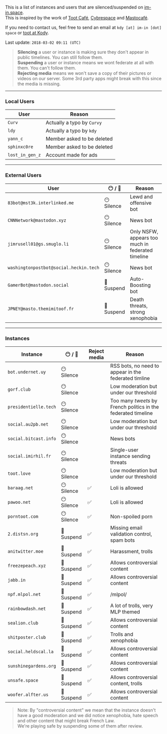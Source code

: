 This is a list of instances and users that are silenced/suspended on [im-in.space](https://im-in.space/).  
This is inspired by the work of [Toot Café](https://github.com/tootcafe/blocked-on-mastodon), [Cybrespace](https://cybre.space/users/chr/updates/2616) and [Mastocafé](https://social.wxcafe.net/users/wxcafe/updates/2651).

If you need to contact us, feel free to send an email at `kdy [at] im-in [dot] space` or [toot at Kody](https://im-in.space/@kdy).

Last update: `2018-03-02 09:11 (UTC)`

> **Silencing** a user or instance is making sure they don't appear in public timelines. You can still follow them.  
> **Suspending** a user or instance means we wont federate at all with them. You can't follow them.  
> **Rejecting media** means we won't save a copy of their pictures or videos on our server. Some 3rd party apps might break with this since the media is missing.

---

### Local Users

| User | Reason |
|------|--------|
| `Curv` | Actually a typo by `Curvy` |
| `ldy` | Actually a typo by `kdy` |
| `yann_c` | Member asked to be deleted |
| `sphinxc0re` | Member asked to be deleted |
| `lost_in_gen_z` | Account made for ads |

---

### External Users

| User | 😶 / 🚫 | Reason |
|------|------------------------------|--------|
| `83bot@mst3k.interlinked.me` | 😶 Silence | Lewd and offensive bot |
| `CNNNetwork@mastodon.xyz` | 😶 Silence | News bot |
| `jimrusell01@gs.smuglo.li` | 😶 Silence | Only NSFW, appears too much in federated timeline |
| `washingtonpostbot@social.heckin.tech` | 😶 Silence | News bot |
| `GamerBot@mastodon.social` | 🚫 Suspend | Auto-Boosting bot |
| `JPNEY@masto.themimitoof.fr` | 🚫 Suspend | Death threats, strong xenophobia |

---

### Instances

| Instance | 😶 / 🚫 | Reject media | Reason |
|----------|--------|--------------|--------|
| `bot.undernet.uy` | 😶 Silence |  | RSS bots, no need to appear in the federated timline |
| `gorf.club` | 😶 Silence |  | Low moderation but under our threshold |
| `presidentielle.tech` | 😶 Silence |  | Too many _tweets_ by French politics in the federated timeline |
| `social.au2pb.net` | 😶 Silence |  | Low moderation but under our threshold |
| `social.bitcast.info` | 😶 Silence |  | News bots |
| `social.imirhil.fr` | 😶 Silence |  | Single-user instance sending threats |
| `toot.love` | 😶 Silence |  | Low moderation but under our threshold |
| `baraag.net` | 😶 Silence | ✅ | Loli is allowed |
| `pawoo.net` | 😶 Silence | ✅ | Loli is allowed |
| `porntoot.com` | 😶 Silence | ✅ | Non-spoiled porn |
| `2.distsn.org` | 🚫 Suspend | ✅ | Missing email validation control, spam bots |
| `anitwitter.moe` | 🚫 Suspend | ✅ | Harassment, trolls |
| `freezepeach.xyz` | 🚫 Suspend | ✅ | Allows controversial content |
| `jabb.in` | 🚫 Suspend | ✅ | Allows controversial content |
| `npf.mlpol.net` | 🚫 Suspend | ✅ | /mlpol/ |
| `rainbowdash.net` | 🚫 Suspend | ✅ | A lot of trolls, very MLP themed |
| `sealion.club` | 🚫 Suspend | ✅ | Allows controversial content |
| `shitposter.club` | 🚫 Suspend | ✅ | Trolls and xenophobia |
| `social.heldscal.la` | 🚫 Suspend | ✅ | Allows controversial content |
| `sunshinegardens.org` | 🚫 Suspend | ✅ | Allows controversial content |
| `unsafe.space` | 🚫 Suspend | ✅ | Allows controversial content, trolls |
| `woofer.alfter.us` | 🚫 Suspend | ✅ | Allows controversial content |

> Note: By "controversial content" we mean that the instance doesn't have a good moderation and we did notice xenophobia, hate speech and other content that might break French Law.  
> We're playing safe by suspending some of them after review.
